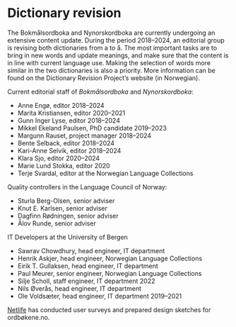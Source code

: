 # Dictionary revision
The Bokmålsordboka and Nynorskordboka are currently undergoing an extensive content update. During the period 2018–2024, an editorial group is revising both dictionaries from a to å. The most important tasks are to bring in new words and update meanings, and make sure that the content is in line with current language use. Making the selection of words more similar in the two dictionaries is also a priority. More information can be found on the Dictionary Revision Project’s website (in Norwegian).

Current editorial staff of _Bokmålsordboka_ and _Nynorskordboka_:

*   Anne Engø, editor 2018–2024
*   Marita Kristiansen, editor 2020–2021
*   Gunn Inger Lyse, editor 2018–2024
*   Mikkel Ekeland Paulsen, PhD candidate 2019–2023
*   Margunn Rauset, project manager 2018–2024
*   Bente Selback, editor 2018–2024
*   Kari-Anne Selvik, editor 2018–2024
*   Klara Sjo, editor 2020–2024
*   Marie Lund Stokka, editor 2020
*   Terje Svardal, editor at the Norwegian Language Collections

Quality controllers in the Language Council of Norway:

*   Sturla Berg-Olsen, senior adviser
*   Knut E. Karlsen, senior adviser
*   Dagfinn Rødningen, senior adviser
*   Ålov Runde, senior adviser

IT Developers at the University of Bergen

*   Sawrav Chowdhury, head engineer, IT department
*   Henrik Askjer, head engineer, Norwegian Language Collections
*   Eirik T. Gullaksen, head engineer, IT department
*   Paul Meurer, senior engineer, Norwegian Language Collections
*   Silje Scholl, staff engineer, IT department 2022
*   Nils Øverås, head engineer, IT department
*   Ole Voldsæter, head engineer, IT department 2019–2021

[Netlife](https://www.netlife.com/) has conducted user surveys and prepared design sketches for ordbøkene.no.